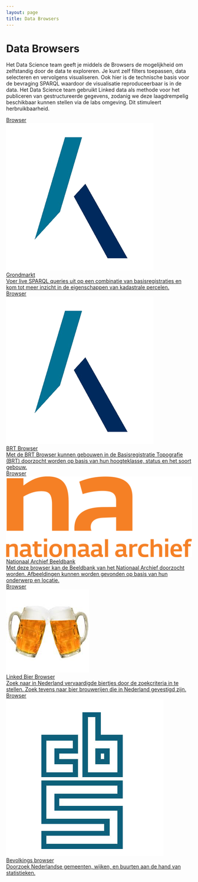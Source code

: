 ```yaml
---
layout: page
title: Data Browsers
---
```

# Data Browsers

Het Data Science team geeft je middels de Browsers de mogelijkheid om zelfstandig door de data te exploreren.  Je kunt zelf filters toepassen, data selecteren en vervolgens visualiseren.  Ook hier is de technische basis voor de bevraging SPARQL waardoor de visualisatie reproduceerbaar is in de data.  Het Data Science team gebruikt Linked data als methode voor het publiceren van gestructureerde gegevens, zodanig we deze laagdrempelig beschikbaar kunnen stellen via de labs omgeving.  Dit stimuleert herbruikbaarheid.

<div class="cards-wrapper">
  <a href="grondmarkt/">
    <div class="card">
      <div class="card-type">Browser</div>
      <img class="card-image" src="/assets/images/kadaster-logo.png">
      <div class="card-title">Grondmarkt</div>
      <div class="card-description">Voer live SPARQL queries uit op een combinatie van basisregistraties en kom tot meer inzicht in de eigenschappen van kadastrale percelen.</div>
    </div>
  </a>
  <a href="brt/">
    <div class="card">
      <div class="card-type">Browser</div>
      <img class="card-image" src="/assets/images/kadaster-logo.png">
      <div class="card-title">BRT Browser</div>
      <div class="card-description">Met de BRT Browser kunnen gebouwen in de Basisregistratie Topografie (BRT) doorzocht worden op basis van hun hoogteklasse, status en het soort gebouw.</div>
    </div>
  </a>
  <a href="nationaal-archief/">
    <div class="card">
      <div class="card-type">Browser</div>
      <img class="card-image" src="/assets/images/nationaal-archief-logo.png">
      <div class="card-title">Nationaal Archief Beeldbank</div>
      <div class="card-description">Met deze browser kan de Beeldbank van het Nationaal Archief doorzocht worden.  Afbeeldingen kunnen worden gevonden op basis van hun onderwerp en locatie.</div>
    </div>
  </a>
  <a href="bier/">
    <div class="card">
      <div class="card-type">Browser</div>
      <img class="card-image" src="/assets/images/bier.jpg">
      <div class="card-title">Linked Bier Browser</div>
      <div class="card-description">Zoek naar in Nederland vervaardigde biertjes door de zoekcriteria in te stellen. Zoek tevens naar bier brouwerijen die in Nederland gevestigd zijn.</div>
    </div>
  </a>
  <a href="bevolking/">
    <div class="card">
      <div class="card-type">Browser</div>
      <img class="card-image" src="/assets/images/cbs-logo.png">
      <div class="card-title">Bevolkings browser</div>
      <div class="card-description">Doorzoek Nederlandse gemeenten, wijken, en buurten aan de hand van statistieken.</div>
    </div>
  </a>
</div>
